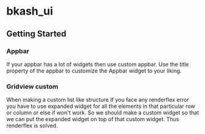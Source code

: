 # bkash_ui


## Getting Started

### Appbar

If your appbar has a lot of widgets then use custom appbar. Use the title property of the appbar to customize the 
Appbar widget to your liking.

### Gridview custom

When making a custom list like structure If you face any renderflex error you have to use expanded widget for all the elements in that particular row or column or else if won't work. So we should make a custom widget so that we can put the expanded widget on top of that custom widget. Thus renderflex is solved.

